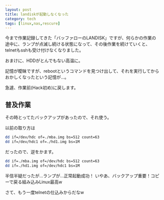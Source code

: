 ```yaml
---
layout: post
title: landiskが起動しなくなった
category: tech
tags: [linux,nas,rescure]
---
```


今まで作業記録してきた「バッファローのLANDISK」ですが、何らかの作業の途中に、ランプが点滅し続ける状態になって、その後作業を続けていくと、telnetもsshも受け付けなくなりました。

おまけに、HDDがとんでもない高温に。

記憶が曖昧ですが、rebootというコマンドを見つけ出して、それを実行してからおかしくなったという記憶が…。

急遽、作業前(Hack初め)に戻します。

## 普及作業

その時とってたバックアップがあったので、それ使う。

以前の取り方は

```bash
dd if=/dev/hdc of=./mba.img bs=512 count=63
dd if=/dev/hdc1 of=./hd1.img bs=1M
```

だったので、逆をかます。

```bash
dd if=./mba.img of=/dev/hdc bs=512 count=63
dd if=./hd1.img of=/dev/hdc1 bs=1M
```

半信半疑だったが…ランプが…正常起動成功！
いやあ、バックアップ重要！コピーで戻る組み込みLinux最高w

さて、もう一度telnetの仕込みからだなw
